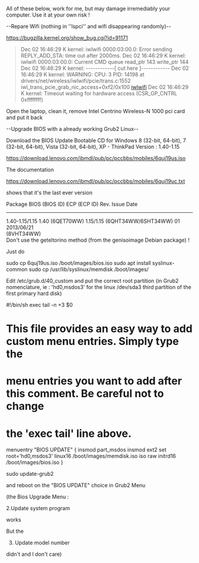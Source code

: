 All of these below, work for me, but may damage irremediably your computer. Use it at your own risk !

--Repare Wifi (nothing in ''lspci'' and wifi disappearing randomly)--

https://bugzilla.kernel.org/show_bug.cgi?id=91171

> Dec 02 16:46:29 K kernel: iwlwifi 0000:03:00.0: Error sending REPLY_ADD_STA:
> time out after 2000ms.
> Dec 02 16:46:29 K kernel: iwlwifi 0000:03:00.0: Current CMD queue read_ptr
> 143 write_ptr 144
> Dec 02 16:46:29 K kernel: ------------[ cut here ]------------
> Dec 02 16:46:29 K kernel: WARNING: CPU: 3 PID: 14198 at
> drivers/net/wireless/iwlwifi/pcie/trans.c:1552
> iwl_trans_pcie_grab_nic_access+0xf2/0x100 [iwlwifi]()
> Dec 02 16:46:29 K kernel: Timeout waiting for hardware access (CSR_GP_CNTRL
> 0xffffffff)

Open the laptop, clean it, remove Intel Centrino Wireless-N 1000 pci card and put it back

--Upgrade BIOS with a already working Grub2 Linux--

Download the BIOS Update Bootable CD for Windows 8 (32-bit, 64-bit), 7 (32-bit, 64-bit), Vista (32-bit, 64-bit), XP - ThinkPad
Version : 1.40-1.15

https://download.lenovo.com/ibmdl/pub/pc/pccbbs/mobiles/6quj19us.iso

The documentation

https://download.lenovo.com/ibmdl/pub/pc/pccbbs/mobiles/6quj19uc.txt

shows that it's the last ever version

  Package        BIOS (BIOS ID)  ECP       (ECP ID)             Rev.  Issue Date
  -------------- --------------- -----------------------------  ----  ----------
  1.40-1.15/1.15 1.40 (6QET70WW) 1.15/1.15 (6QHT34WW/6SHT34WW)  01    2013/06/21  
                                           (8VHT34WW)  
Don't use the geteltorino method (from the genisoimage Debian package) !

Just do 

sudo cp 6quj19us.iso /boot/images/bios.iso
sudo apt install syslinux-common
sudo cp /usr/lib/syslinux/memdisk /boot/images/

Edit /etc/grub.d/40_custom and put the correct root partition (in Grub2 nomenclature, ie : 'hd0,msdos3' for the linux /dev/sda3 third partition of the first primary hard disk)

#!/bin/sh
exec tail -n +3 $0
# This file provides an easy way to add custom menu entries.  Simply type the
# menu entries you want to add after this comment.  Be careful not to change
# the 'exec tail' line above.
menuentry "BIOS UPDATE" {
	insmod part_msdos
	insmod ext2
	set root='hd0,msdos3'
	linux16 /boot/images/memdisk.iso iso raw
	initrd16 /boot/images/bios.iso
}

sudo update-grub2

and reboot on the "BIOS UPDATE" choice in Grub2 Menu

(the Bios Upgrade Menu :

2.Update system program

works

But the

3. Update model number

didn't and I don't care)
